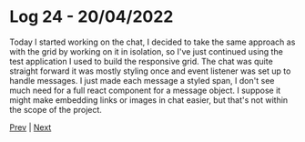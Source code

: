 # Log 24 - 20/04/2022

Today I started working on the chat, I decided to take the same approach as with the grid by working on it in isolation, so I've just continued using the test application I used to build the responsive grid. The chat was quite straight forward it was mostly styling once and event listener was set up to handle messages. I just made each message a styled span, I don't see much need for a full react component for a message object. I suppose it might make embedding links or images in chat easier, but that's not within the scope of the project.

[Prev](14042022.md) | [Next](22042022.md)